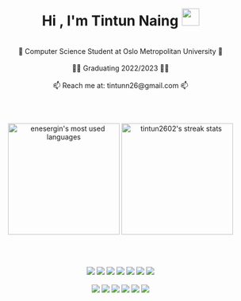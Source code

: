 <h1 align="center"><b>Hi , I'm Tintun Naing </b>
  <img src="https://media.giphy.com/media/hvRJCLFzcasrR4ia7z/giphy.gif" width="35">
</h1>
<br>
<div align="center">
  🏫 Computer Science Student at Oslo Metropolitan University 🏫 <br><br>
  🧑‍🎓 Graduating 2022/2023 🧑‍🎓 <br><br>
  📫 Reach me at: tintunn26@gmail.com 📫
</div>

<br><br>

<div align="center">
   <img src="https://github-readme-stats.vercel.app/api/top-langs?username=tintun2602&theme=nightowl&show_icons=true&hide_border=false" height="225" alt="enesergin's most used languages"/>
   <img src="http://github-readme-streak-stats.herokuapp.com?user=tintun2602&theme=nightowl&border_radius=5&date_format=j%20M%5B%20Y%5D&mode=weekly" height="225" alt="tintun2602's streak stats">
</div>

<br><br>

<div align="center">
    <img src="https://img.shields.io/badge/.NET-031627?style=for-the-badge&logo=dotnet&logoColor=feeb95&labelColor=c792ea"/>
    <img src="https://img.shields.io/badge/C%20Sharp-031627?style=for-the-badge&logo=csharp&logoColor=feeb95&labelColor=c792ea"/>
    <img src="https://img.shields.io/badge/Java-031627?style=for-the-badge&logo=joplin&logoColor=feeb95&labelColor=c792ea"/>
    <img src="https://img.shields.io/badge/JavaScript-031627?style=for-the-badge&logo=javascript&logoColor=feeb95&labelColor=c792ea"/>
    <img src="https://img.shields.io/badge/Python-031627?style=for-the-badge&logo=python&logoColor=feeb95&labelColor=c792ea"/>
    <img src="https://img.shields.io/badge/HTML-031627?style=for-the-badge&logo=html5&logoColor=feeb95&labelColor=c792ea"/>
    <img src="https://img.shields.io/badge/CSS-031627?style=for-the-badge&logo=css3&logoColor=feeb95&labelColor=c792ea"/>
<br><br>
    <img src="https://img.shields.io/badge/React-031627?style=for-the-badge&logo=react&logoColor=feeb95&labelColor=c792ea"/>
    <img src="https://img.shields.io/badge/Angular-031627?style=for-the-badge&logo=angular&logoColor=feeb95&labelColor=c792ea"/>
    <img src="https://img.shields.io/badge/Linux-031627?style=for-the-badge&logo=linux&logoColor=feeb95&labelColor=c792ea"/>
    <img src="https://img.shields.io/badge/SQL-031627?style=for-the-badge&logo=mysql&logoColor=feeb95&labelColor=c792ea"/>
    <img src="https://img.shields.io/badge/Git-031627?style=for-the-badge&logo=git&logoColor=feeb95&labelColor=c792ea"/>
    <img src="https://img.shields.io/badge/GitHub-031627?style=for-the-badge&logo=github&logoColor=feeb95&labelColor=c792ea"/>
</div>
